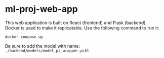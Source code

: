 # ml-proj-web-app

This web application is built on React (frontend) and Flask (backend). Docker is used to make it replicatable. Use the following command to run it:

```
docker compose up
```

Be sure to add the model with name: `./backend/models/model_pl_wrapper.pckl`
